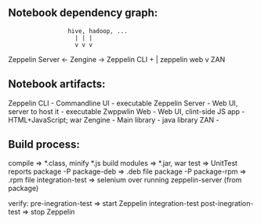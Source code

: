Notebook dependency graph:
--------------
                     hive, hadoop, ...
                       | | |
                       v v v
  Zeppelin Server  <- Zengine -> Zeppelin CLI
         +               |
    zeppelin web          v
                        ZAN



Notebook artifacts:
------------------
Zeppelin CLI    - Commandline UI             - executable
Zeppelin Server - Web UI, server to host it  - executable
Zwppwlin Web    - Web UI, clint-side JS app  - HTML+JavaScript; war
Zengine         - Main library               - java library
ZAN             - 



Build process:
-------------
compile                => *.class, minify *.js
build modules          => *.jar, war
test                   => UnitTest reports
package -P package-deb => .deb file
package -P package-rpm => .rpm file
integration-test       => selenium over running zeppelin-server (from package)


verify:
 pre-inegration-test   => start Zeppelin
 integration-test
 post-inegration-test  => stop Zeppelin
